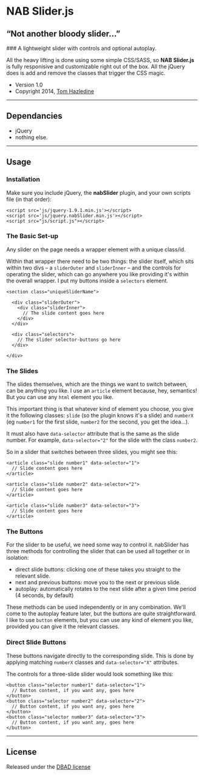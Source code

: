 # NAB Slider.js

## “Not another bloody slider...”

### A lightweight slider with controls and optional autoplay.

All the heavy lifting is done using some simple CSS/SASS, so **NAB Slider.js** is fully responisive and customizable right out of the box. All the jQuery does is add and remove the classes that trigger the CSS magic.

* Version 1.0
* Copyright 2014, [Tom Hazledine](http://thomashazledine.com)

---

## Dependancies

* jQuery
* nothing else.

---

## Usage

### Installation

Make sure you include jQuery, the **nabSlider** plugin, and your own scripts file (in that order):

    <script src='js/jquery-1.9.1.min.js'></script>
    <script src='js/jquery.nabSlider.min.js'></script>
    <script src="js/script.js"></script>

### The Basic Set-up

Any slider on the page needs a wrapper element with a unique class/id.

Within that wrapper there need to be two things:
the slider itself, which sits within two divs – a `sliderOuter` and `sliderInner` – and the controls for operating the slider, which can go anywhere you like providing it's within the overall wrapper. I put my buttons inside a `selectors` element.

    <section class="uniqueSliderName">

      <div class="sliderOuter">
        <div class="sliderInner">
          // The slide content goes here
        </div>
      </div>
  
      <div class="selectors">
        // The slider selector-buttons go here
      </div>

    </div>

### The Slides

The slides themselves, which are the things we want to switch between, can be anything you like. I use an `article` element because, hey, semantics! But you can use any `html` element you like.

This important thing is that whatever kind of element you choose, you give it the following classes: `slide` (so the plugin knows it's a slide) and `numberX` (eg `number1` for the first slide, `number2` for the second, you get the idea...).

It must also have `data-selector` attribute that is the same as the slide number. For example, `data-selector="2"` for the slide with the class `number2`.

So in a slider that switches between three slides, you might see this:

    <article class="slide number1" data-selector="1">
      // Slide content goes here
    </article>

    <article class="slide number2" data-selector="2">
      // Slide content goes here
    </article>

    <article class="slide number3" data-selector="3">
      // Slide content goes here
    </article>

### The Buttons

For the slider to be useful, we need some way to control it. nabSlider has three methods for controlling the slider that can be used all together or in isolation:

* direct slide buttons: clicking one of these takes you straight to the relevant slide.
* next and previous buttons: move you to the next or previous slide.
* autoplay: automatically rotates to the next slide after a given time period (4 seconds, by default)

These methods can be used independently or in any combination. We'll come to the autoplay feature later, but the buttons are quite straightforward. I like to use `button` elements, but you can use any kind of element you like, provided you can give it the relevant classes.

### Direct Slide Buttons

These buttons navigate directly to the corresponding slide. This is done by applying matching `numberX` classes and `data-selector="X"` attributes.

The controls for a three-slide slider would look something like this:

    <button class="selector number1" data-selector="1">
      // Button content, if you want any, goes here
    </button>
    <button class="selector number2" data-selector="2">
      // Button content, if you want any, goes here
    </button>
    <button class="selector number3" data-selector="3">
      // Button content, if you want any, goes here
    </button>


--- 

## License

Released under the [DBAD license](http://www.dbad-license.org)

